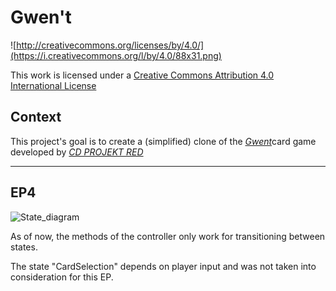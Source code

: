 # Gwen't

![http://creativecommons.org/licenses/by/4.0/](https://i.creativecommons.org/l/by/4.0/88x31.png)

This work is licensed under a
[Creative Commons Attribution 4.0 International License](http://creativecommons.org/licenses/by/4.0/)

Context
-------

This project's goal is to create a (simplified) clone of the
[_Gwent_](https://www.playgwent.com/en)card game developed by [_CD PROJEKT RED_](https://cdprojektred.com/en/)

---
## EP4
![State_diagram](https://drive.google.com/uc?id=10lcMaPZFeTs2so06rvRFOmniYr3t1xPf)

As of now, the methods of the controller only work for transitioning between states.

The state "CardSelection" depends on player input and was not taken into consideration for this EP.